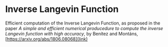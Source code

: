 # Inverse Langevin Function

Efficient computation of the Inverse Langevin Function, as proposed in the paper
*A simple and efficient numerical producedure to compute the inverse Langevin function with high accuracy*,  by Benítez and Montáns, [https://arxiv.org/abs/1806.08068](link)
